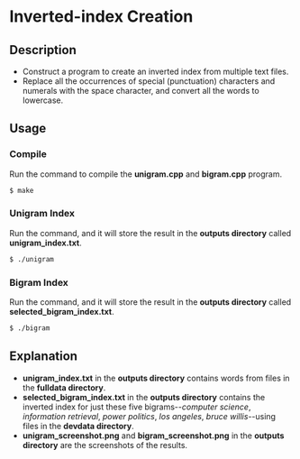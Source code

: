 # Inverted-index Creation

## Description
- Construct a program to create an inverted index from multiple text files.
- Replace all the occurrences of special (punctuation) characters and numerals with the space character, and convert all the words to lowercase.

## Usage
### Compile
Run the command to compile the **unigram.cpp** and **bigram.cpp** program.
```bash
$ make
```
### Unigram Index
Run the command, and it will store the result in the **outputs directory** called **unigram_index.txt**.
```bash
$ ./unigram
```
### Bigram Index
Run the command, and it will store the result in the **outputs directory** called **selected_bigram_index.txt**.
```bash
$ ./bigram
```

## Explanation
- **unigram_index.txt** in the **outputs directory** contains words from files in the **fulldata directory**.
- **selected_bigram_index.txt** in the **outputs directory** contains the inverted index for just these five bigrams--_computer science_, _information retrieval_, _power politics_, _los angeles_, _bruce willis_--using files in the **devdata directory**.
- **unigram_screenshot.png** and **bigram_screenshot.png** in the **outputs directory** are the screenshots of the results.
